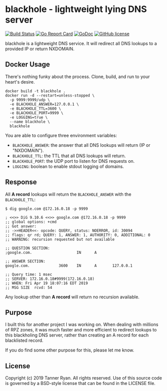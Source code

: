 # blackhole - lightweight lying DNS server
[![Build
Status](https://img.shields.io/travis/TheTannerRyan/blackhole.svg?style=flat-square)](https://travis-ci.org/TheTannerRyan/blackhole)
[![Go Report
Card](https://goreportcard.com/badge/github.com/thetannerryan/blackhole?style=flat-square)](https://goreportcard.com/report/github.com/thetannerryan/blackhole)
[![GoDoc](https://img.shields.io/badge/godoc-reference-5673AF.svg?style=flat-square)](https://godoc.org/github.com/TheTannerRyan/blackhole)
[![GitHub
license](https://img.shields.io/github/license/TheTannerRyan/blackhole.svg?style=flat-square)](https://github.com/TheTannerRyan/blackhole/blob/master/LICENSE)

blackhole is a lightweight DNS service. It will redirect all DNS lookups to a
provided IP or return NXDOMAIN.

## Docker Usage
There's nothing funky about the process. Clone, build, and run to your heart's
desire.
```
docker build -t blackhole .
docker run -d --restart=unless-stopped \
  -p 9999:9999/udp \
  -e BLACKHOLE_ANSWER=127.0.0.1 \
  -e BLACKHOLE_TTL=3600 \
  -e BLACKHOLE_PORT=9999 \
  -e LOGGING=true \
  --name blackhole \
  blackhole
```
You are able to configure three environment variables:
- `BLACKHOLE_ANSWER`: the answer that all DNS lookups will return (IP or "NXDOMAIN").
- `BLACKHOLE_TTL`: the TTL that all DNS lookups will return.
- `BLACKHOLE_PORT`: the UDP port to listen for DNS requests on.
- `LOGGING`: boolean to enable stdout logging of domains.

## Response
All __A record__ lookups will return the `BLACKHOLE_ANSWER` with the
`BLACKHOLE_TTL`:
```
$ dig google.com @172.16.0.18 -p 9999

; <<>> DiG 9.10.6 <<>> google.com @172.16.0.18 -p 9999
;; global options: +cmd
;; Got answer:
;; ->>HEADER<<- opcode: QUERY, status: NOERROR, id: 30094
;; flags: qr rd; QUERY: 1, ANSWER: 1, AUTHORITY: 0, ADDITIONAL: 0
;; WARNING: recursion requested but not available

;; QUESTION SECTION:
;google.com.                    IN      A

;; ANSWER SECTION:
google.com.             3600    IN      A       127.0.0.1

;; Query time: 1 msec
;; SERVER: 172.16.0.18#9999(172.16.0.18)
;; WHEN: Fri Apr 19 18:07:16 EDT 2019
;; MSG SIZE  rcvd: 54
```

Any lookup other than __A record__ will return no recursion available.

## Purpose
I built this for another project I was working on. When dealing with millions of
RPZ zones, it was much faster and more efficient to redirect lookups to this
blackholing DNS server, rather than creating an A record for each blacklisted
record.

If you do find some other purpose for this, please let me know.

## License
Copyright (c) 2019 Tanner Ryan. All rights reserved. Use of this source code is
governed by a BSD-style license that can be found in the LICENSE file.
